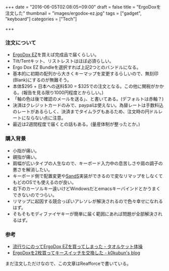 
+++
date = "2016-06-05T02:08:05+09:00"
draft = false
title = "ErgoDoxを注文した"
thumbnail = "images/ergodox-ez.jpg"
tags = ["gadget", "keyboard"]
categories = ["Tech"]

+++
### 注文について

<ul>
<li><a href="https://www.indiegogo.com/projects/ergodox-ez-an-incredible-mechanical-keyboard/x/14305528#/">ErgoDox EZ</a>を買えば完成品で届くらしい。</li>
<li>Tilt/Tentキット、リストレストはほぼ必須らしい。</li>
<li>Ergo Dox EZ Bundleを選択すれば上記2つとのバンドルになる。</li>
<li>基本的に初期の配列から大きくキーマップを変更するらしいので、無刻印(Blank)にするのが無難そう。</li>
<li>本体$295 + 日本への送料$30 = $325での注文となる。この他に関税がかかる。(報告を見る限り1000円程度とからしい。)</li>
<li>「軸の色は後で確認のメールを送る」、と書いてある。(デフォルトは赤軸？)</li>
<li>決済はクレジットカードのみで、paypalは使えない。為替レートは手数料込のレートがあるらしく、決済までタイムラグもあるため、注文時の円ドルレートにならない点に注意。</li>
<li>最近は2週間程度で届くとの話もある。(量産体制が整ったとか。)</li>
</ul>


### 購入背景

<ul>
<li>小指が痛い。</li>
<li>親指が痛い。</li>
<li>肩幅が広いタイプの人生なので、キーボード入力中の息苦しさや肩の調子の悪さを解消したい。</li>
<li>キーボード側で配置変更や<a href="https://github.com/YutaSZK/win-sands-ahk">SandS</a>実装ができるので変なリマップをしなくてもどのOSでも使えるのが良い。</li>
<li>右下のカーソルキー遠いけどWindowsだとemacsキーバインドとかうまくできないのでつらい。</li>
<li>リマップに起因する競合っぽいアレソレが解決されるので色々幸せになれるはず。</li>
<li>そもそもモディファイヤキーが簡単に届く範囲にあれば問題が全部解決されるはず。</li>
</ul>


### 参考

<ul>
<li><a href="http://hachibeechan.hateblo.jp/entry/first-impression-of-ergodox-ez">流行りにのってErgoDox EZを買ってしまった - タオルケット体操</a></li>
<li><a href="http://k0kubun.hatenablog.com/entry/ergodox">ErgoDoxを2枚買ってキースイッチを交換した - k0kubun&#39;s blog</a></li>
</ul>


まだ注文しただけなので、この文章はReafforceで書いている。


